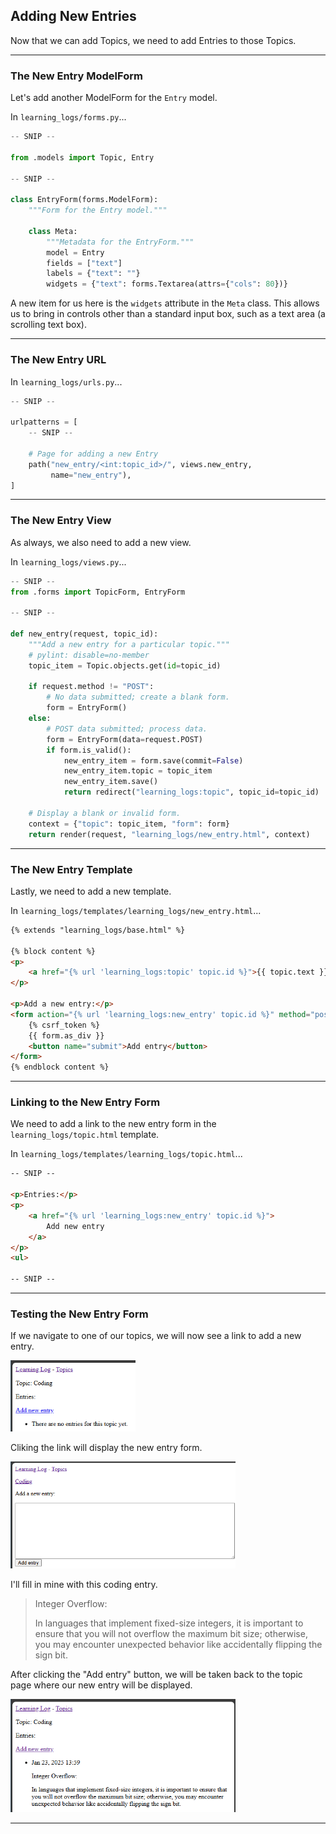 ## Adding New Entries

Now that we can add Topics, we need to add Entries to those Topics.

---

### The New Entry ModelForm

Let's add another ModelForm for the `Entry` model.

In `learning_logs/forms.py`...

```python
-- SNIP --

from .models import Topic, Entry

-- SNIP --

class EntryForm(forms.ModelForm):
    """Form for the Entry model."""

    class Meta:
        """Metadata for the EntryForm."""
        model = Entry
        fields = ["text"]
        labels = {"text": ""}
        widgets = {"text": forms.Textarea(attrs={"cols": 80})}
```

A new item for us here is the `widgets` attribute in the `Meta` class.
This allows us to bring in controls other than a standard input box,
such as a text area (a scrolling text box).

---

### The New Entry URL

In `learning_logs/urls.py`...

```python
-- SNIP --

urlpatterns = [
    -- SNIP --

    # Page for adding a new Entry
    path("new_entry/<int:topic_id>/", views.new_entry, 
         name="new_entry"),
]
```

---

### The New Entry View

As always, we also need to add a new view.

In `learning_logs/views.py`...

```python
-- SNIP --
from .forms import TopicForm, EntryForm

-- SNIP --

def new_entry(request, topic_id):
    """Add a new entry for a particular topic."""
    # pylint: disable=no-member
    topic_item = Topic.objects.get(id=topic_id)

    if request.method != "POST":
        # No data submitted; create a blank form.
        form = EntryForm()
    else:
        # POST data submitted; process data.
        form = EntryForm(data=request.POST)
        if form.is_valid():
            new_entry_item = form.save(commit=False)
            new_entry_item.topic = topic_item
            new_entry_item.save()
            return redirect("learning_logs:topic", topic_id=topic_id)

    # Display a blank or invalid form.
    context = {"topic": topic_item, "form": form}
    return render(request, "learning_logs/new_entry.html", context)
```

---

### The New Entry Template

Lastly, we need to add a new template.

In `learning_logs/templates/learning_logs/new_entry.html`...

```html
{% extends "learning_logs/base.html" %}

{% block content %}
<p>
    <a href="{% url 'learning_logs:topic' topic.id %}">{{ topic.text }}</a>
</p>

<p>Add a new entry:</p>
<form action="{% url 'learning_logs:new_entry' topic.id %}" method="post">
    {% csrf_token %}
    {{ form.as_div }}
    <button name="submit">Add entry</button>
</form>
{% endblock content %}
```

---

### Linking to the New Entry Form

We need to add a link to the new entry form in the `learning_logs/topic.html` template.

In `learning_logs/templates/learning_logs/topic.html`...

```html
-- SNIP --

<p>Entries:</p>
<p>
    <a href="{% url 'learning_logs:new_entry' topic.id %}">
        Add new entry
    </a>
</p>
<ul>

-- SNIP --
```

---

### Testing the New Entry Form

If we navigate to one of our topics, we will now see a link to add a 
new entry.

<img src="../../images/new_entry_link.png" alt="New Entry Link" style="width:200px;">

Cliking the link will display the new entry form.

<img src="../../images/new_entry_form.png" alt="New Entry Form" style="width:360px;">

I'll fill in mine with this coding entry.

> Integer Overflow:
> 
> In languages that implement fixed-size integers, it is important to 
> ensure that you will not overflow the maximum bit size; otherwise, 
> you may encounter unexpected behavior like accidentally flipping 
> the sign bit.

After clicking the "Add entry" button, we will be taken back to the
topic page where our new entry will be displayed.

<img src="../../images/new_entry.png" alt="New Entry Added" style="width:360px;">

---
